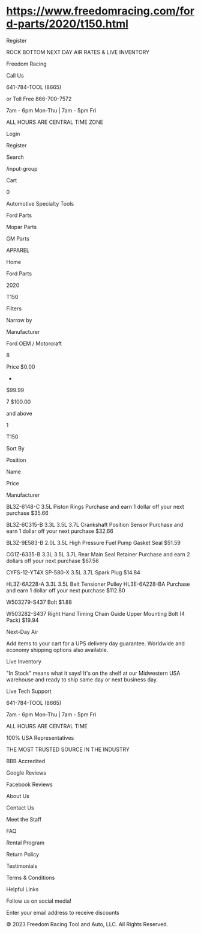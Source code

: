 # https://www.freedomracing.com/ford-parts/2020/t150.html

Register

ROCK BOTTOM NEXT DAY AIR RATES & LIVE INVENTORY

Freedom Racing

Call Us

641-784-TOOL (8665)

or Toll Free 866-700-7572

7am - 6pm Mon-Thu | 7am - 5pm Fri

ALL HOURS ARE CENTRAL TIME ZONE

Login

Register

Search

/input-group

Cart

0

Automotive Specialty Tools

Ford Parts

Mopar Parts

GM Parts

APPAREL

Home

Ford Parts

2020

T150

Filters

Narrow by

Manufacturer

Ford OEM / Motorcraft

8

Price
$0.00

-
$99.99

7
$100.00

and above

1

T150

Sort By

Position

Name

Price

Manufacturer

BL3Z-6148-C 3.5L Piston Rings
Purchase and earn 1 dollar off your next purchase
$35.66

BL3Z-6C315-B 3.3L 3.5L 3.7L Crankshaft Position Sensor
Purchase and earn 1 dollar off your next purchase
$32.66

BL3Z-9E583-B 2.0L 3.5L High Pressure Fuel Pump Gasket Seal
$51.59

CG1Z-6335-B 3.3L 3.5L 3.7L Rear Main Seal Retainer
Purchase and earn 2 dollars off your next purchase
$67.56

CYFS-12-YT4X SP-580-X 3.5L 3.7L Spark Plug
$14.84

HL3Z-6A228-A 3.3L 3.5L Belt Tensioner Pulley HL3E-6A228-BA
Purchase and earn 1 dollar off your next purchase
$112.80

W503279-S437 Bolt
$1.88

W503282-S437 Right Hand Timing Chain Guide Upper Mounting Bolt (4 Pack)
$19.94

<div class="toolbar-bottom">

</div>

Next-Day Air

Add items to your cart for a UPS delivery day guarantee. Worldwide and economy shipping options also available.

Live Inventory

"In Stock" means what it says! It's on the shelf at our Midwestern USA warehouse and ready to ship same day or next business day.

Live Tech Support

641-784-TOOL (8665)

7am - 6pm Mon-Thu | 7am - 5pm Fri

ALL HOURS ARE CENTRAL TIME

100% USA Representatives

THE MOST TRUSTED SOURCE IN THE INDUSTRY

BBB Accredited

Google Reviews

Facebook Reviews

About Us

Contact Us

Meet the Staff

FAQ

Rental Program

Return Policy

Testimonials

Terms & Conditions

Helpful Links

Follow us on social media!

Enter your email address to receive discounts

© 2023 Freedom Racing Tool and Auto, LLC. All Rights Reserved.